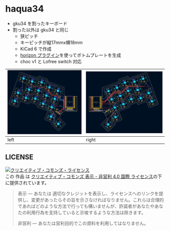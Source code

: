 # haqua34

* gku34 を割ったキーボード
* 割った以外は gku34 と同じ
    * 狭ピッチ
    * キーピッチが縦17mmx横18mm
    * KiCad 6 で作成
    * [horizon プラグイン](https://github.com/skarrmann/horizon/blob/5833ec133d5f8fa4f3824622efd5dbfc89d797ec/kicad-plugins/horizon-board-producer-plugin.py)を使ってボトムプレートを生成
    * choc v1 と Lofree switch 対応



|![](./assets/readme_1.png)|![](./assets/readme_2.png)|
|---|---|
|left|right|

## LICENSE

<a rel="license" href="http://creativecommons.org/licenses/by-nc/4.0/"><img alt="クリエイティブ・コモンズ・ライセンス" style="border-width:0" src="https://i.creativecommons.org/l/by-nc/4.0/88x31.png" /></a><br />この 作品 は <a rel="license" href="http://creativecommons.org/licenses/by-nc/4.0/">クリエイティブ・コモンズ 表示 - 非営利 4.0 国際 ライセンス</a>の下に提供されています。

> 表示 — あなたは 適切なクレジットを表示し、ライセンスへのリンクを提供し、変更があったらその旨を示さなければなりません。これらは合理的であればどのような方法で行っても構いませんが、許諾者があなたやあなたの利用行為を支持していると示唆するような方法は除きます。
>
> 非営利 — あなたは営利目的でこの資料を利用してはなりません。